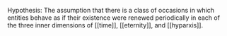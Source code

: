 Hypothesis: The assumption that there is a class of occasions in which entities behave as if their existence were renewed periodically in each of the three inner dimensions of [[time]], [[eternity]], and [[hyparxis]]. 